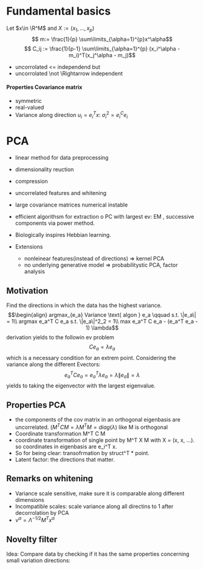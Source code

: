 # Fundamental basics
Let $x\in \R^M$ and $X:= (x_1, \dots, x_p)$
$$ m:= \frac{1}{p} \sum\limits_{\alpha=1}^{p}x^\alpha$$
$$ C_ij := \frac{1}{p-1} \sum\limits_{\alpha=1}^{p} (x_i^\alpha - m_i)^T(x_j^\alpha - m_j)$$
- uncorrolated <= independend but
- uncorrolated \not \Rightarrow independent


#### Properties Covariance matrix
- symmetric
- real-valued
- Variance along direction $u_i = e_i^T x$: $\sigma_i^2 = e_i^ C e_i$


# PCA
- linear method for data preprocessing
- dimensionality reuction
- compression
- uncorrelated features and whitening
- large covariance matrices numerical instable
- efficient algorithsm for extraction o PC with largest ev: EM , successive components via power method.
- Biologically inspires Hebbian learning.

- Extensions
	- nonleinear features(instead of directions) => kernel PCA
	- no underlying generative model => probabilitystic PCA, factor analysis


## Motivation
Find the directions in which the data has the highest variance.
$$\begin{align} argmax_{e_a} Variance \text{ algon } e_a \qquad s.t. \|e_a\| = 1\\
argmax e_a^T C e_a s.t. \|e_a\|^2_2 = 1\\
max e_a^T C e_a - (e_a^T e_a - 1) \lambda$$
derivation yields to the followin ev problem
$$ Ce_a = \lambda e_a$$
which is a necessary condition for an extrem point.
Considering the variance along the different Evectors:
$$ e_a^T C e_a = e_a^T \lambda e_a = \lambda \| e_a\| = \lambda$$
yields to taking the eigenvector with the largest eigenvalue.

## Properties PCA

- the components of the cov matrix in an orthogonal eigenbasis are uncorrelated. ($M^TCM = \lambda M^T M = diag(\lambda)$ like M is orthogonal
- Coordinate transformation M^T C M
- coordinate transformation of single point by M^T X M with X = (x, x, ...). so coordinates in eigenbasis are e_i^T x.
- So for being clear: transofrmation by struct^T * point.
- Latent factor: the directions that matter.

## Remarks on whitening
- Variance scale sensitive, make sure it is comparable along different dimensions
- Incompatible scales: scale variance along all directins to 1 after decorrolation by PCA
- $v^\alpha = \Lambda^{-1/2} M^T x^{\alpha}$


## Novelty filter
Idea: Compare data by checking if it has the same properties concerning small variation directions:



